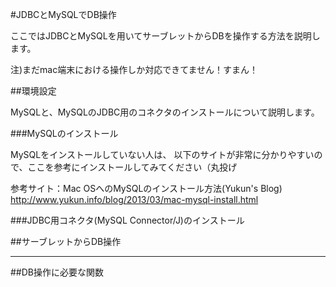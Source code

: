 #JDBCとMySQLでDB操作

ここではJDBCとMySQLを用いてサーブレットからDBを操作する方法を説明します。

注)まだmac端末における操作しか対応できてません！すまん！

##環境設定

MySQLと、MySQLのJDBC用のコネクタのインストールについて説明します。

###MySQLのインストール

MySQLをインストールしていない人は、
以下のサイトが非常に分かりやすいので、ここを参考にインストールしてみてください（丸投げ

参考サイト：Mac OSへのMySQLのインストール方法(Yukun's Blog)
http://www.yukun.info/blog/2013/03/mac-mysql-install.html

###JDBC用コネクタ(MySQL Connector/J)のインストール




##サーブレットからDB操作



---
##DB操作に必要な関数